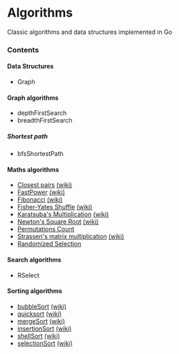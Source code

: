 # Algorithms

Classic algorithms and data structures implemented in Go

### Contents

#### Data Structures

* Graph

#### Graph algorithms

* depthFirstSearch
* breadthFirstSearch

##### Shortest path

* bfsShortestPath

#### Maths algorithms

* [Closest pairs](https://github.com/arnauddri/algorithms/tree/master/maths/closest-pair) [(wiki)](http://en.wikipedia.org/wiki/Closest_pair_of_points_problem)
* [FastPower](https://github.com/arnauddri/algorithms/tree/master/maths/fast-power) [(wiki)](http://en.wikipedia.org/wiki/Exponentiation_by_squaring)
* [Fibonacci](https://github.com/arnauddri/algorithms/tree/master/maths/fibonacci) [(wiki)](http://en.wikipedia.org/wiki/Fibonacci_number)
* [Fisher-Yates Shuffle](https://github.com/arnauddri/algorithms/tree/master/maths/fisher-yates) [(wiki)](http://en.wikipedia.org/wiki/Fisher%E2%80%93Yates_shuffle)
* [Karatsuba's Multiplication](https://github.com/arnauddri/algorithms/tree/master/maths/karatsuba) [(wiki)](http://en.wikipedia.org/wiki/Karatsuba_algorithm)
* [Newton's Square Root](https://github.com/arnauddri/algorithms/tree/master/maths/newton-sqrt) [(wiki)](http://en.wikipedia.org/wiki/Newton%27s_method)
* [Permutations Count](https://github.com/arnauddri/algorithms/tree/master/maths/permutations-count)
* [Strassen's matrix multiplication](https://github.com/arnauddri/algorithms/tree/master/maths/matrix) [(wiki)](http://en.wikipedia.org/wiki/Strassen_algorithm)
* [Randomized Selection](https://github.com/arnauddri/algorithms/tree/master/maths/rselect)

#### Search algorithms

 * RSelect

#### Sorting algorithms

* [bubbleSort](https://github.com/arnauddri/algorithms/tree/master/sorting/bubble_sort) [(wiki)](http://en.wikipedia.org/wiki/Bubble_sort)
* [quicksort](https://github.com/arnauddri/algorithms/tree/master/sorting/quick_sort) [(wiki)](http://en.wikipedia.org/wiki/Quicksort)
* [mergeSort](https://github.com/arnauddri/algorithms/tree/master/sorting/merge_sort) [(wiki)](http://en.wikipedia.org/wiki/Merge_sort)
* [insertionSort](https://github.com/arnauddri/algorithms/tree/master/sorting/insertion_sort) [(wiki)](http://en.wikipedia.org/wiki/Insertion_sort)
* [shellSort](https://github.com/arnauddri/algorithms/tree/master/sorting/shell_sort) [(wiki)](http://en.wikipedia.org/wiki/Shellsort)
* [selectionSort](https://github.com/arnauddri/algorithms/tree/master/sorting/selection_sort) [(wiki)](http://en.wikipedia.org/wiki/Selection_sort)
